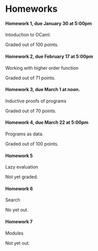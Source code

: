 # Homeworks

#### Homework 1, due January 30 at 5:00pm

Intoduction to OCaml.

Graded out of 100 points.

#### Homework 2, due February 17 at 5:00pm

Working with higher order function

Graded out of 71 points.

#### Homework 3, due March 1 at noon.

Inductive proofs of programs

Graded out of 70 points.

#### Homework 4, due March 22 at 5:00pm

Programs as data.

Graded out of 100 points.

#### Homework 5

Lazy evaluation

Not yet graded.

#### Homework 6

Search

No yet out.

#### Homework 7

Modules

Not yet out.

